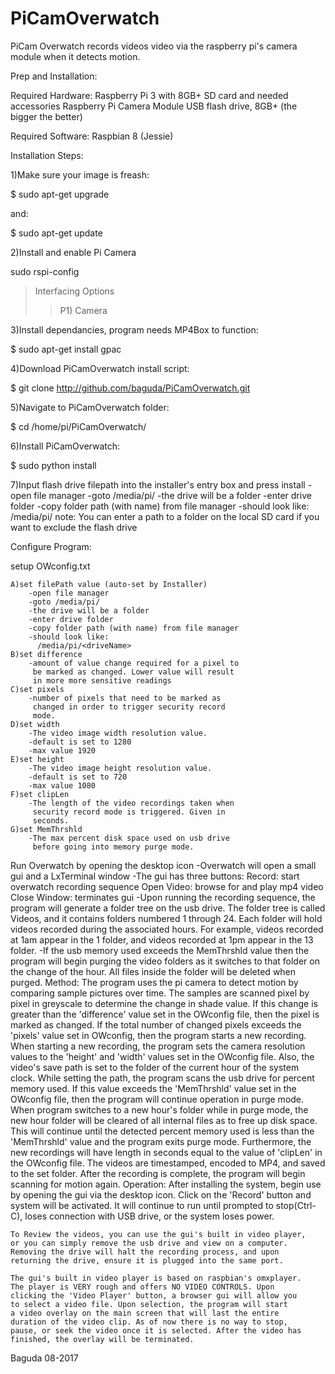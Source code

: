 # PiCamOverwatch

PiCam Overwatch records videos video via the raspberry pi's camera module when it detects motion. 

Prep and Installation:

Required Hardware:
 Raspberry Pi 3 with 8GB+ SD card and needed accessories
 Raspberry Pi Camera Module 
 USB flash drive, 8GB+ (the bigger the better)

Required Software:
 Raspbian 8 (Jessie) 

Installation Steps:

1)Make sure your image is freash:

$ sudo apt-get upgrade

and:

$ sudo apt-get update

2)Install and enable Pi Camera

sudo rspi-config

>Interfacing Options
>>P1) Camera

3)Install dependancies, program needs MP4Box to function:

$ sudo apt-get install gpac

4)Download PiCamOverwatch install script:

$ git clone http://github.com/baguda/PiCamOverwatch.git

5)Navigate to PiCamOverwatch folder:

$ cd /home/pi/PiCamOverwatch/

6)Install PiCamOverwatch:

$ sudo python install

7)Input flash drive filepath into the installer's entry box and press install
  -open file manager
	-goto /media/pi/
	-the drive will be a folder
	-enter drive folder
	-copy folder path (with name) from file manager
	-should look like:
	  /media/pi/<driveName>
  note: You can enter a path to a folder on the local SD card if you want to exclude the flash drive 
        

Configure Program:

setup OWconfig.txt 
	
	A)set filePath value (auto-set by Installer)
		-open file manager
		-goto /media/pi/
		-the drive will be a folder
		-enter drive folder
		-copy folder path (with name) from file manager
		-should look like:
		  /media/pi/<driveName>
	B)set difference
		-amount of value change required for a pixel to
		 be marked as changed. Lower value will result 
		 in more more sensitive readings
	C)set pixels
		-number of pixels that need to be marked as 
		 changed in order to trigger security record
		 mode. 
	D)set width
		-The video image width resolution value.
		-default is set to 1280
		-max value 1920
	E)set height
		-The video image height resolution value.
		-default is set to 720
		-max value 1080
	F)set clipLen
		-The length of the video recordings taken when
		 security record mode is triggered. Given in
		 seconds.
	G)set MemThrshld
		-The max percent disk space used on usb drive 
		 before going into memory purge mode.


Run Overwatch by opening the desktop icon
	-Overwatch will open a small gui and a LxTerminal window
	-The gui has three buttons:
		Record: start overwatch recording sequence
		Open Video: browse for and play mp4 video
		Close Window: terminates gui
	-Upon running the recording sequence, the program will 
	 generate a folder tree on the usb drive. The folder tree
	 is called Videos, and it contains folders numbered 1 
	 through 24. Each folder will hold videos recorded during 
	 the associated hours. For example, videos recorded at 1am
	 appear in the 1 folder, and videos recorded at 1pm appear
	 in the 13 folder.
	-If the usb memory used exceeds the MemThrshld value then
	 the program will begin purging the video folders as it 
	 switches to that folder on the change of the hour. All
	 files inside the folder will be deleted when purged.
Method:
	The program uses the pi camera to detect motion by comparing 
	sample pictures over time. The samples are scanned pixel by pixel
	in greyscale to determine the change in shade value. If this 
	change is greater than the 'difference' value set in the OWconfig
	file, then the pixel is marked as changed. If the total number of
	changed pixels exceeds the 'pixels' value set in OWconfig, then 
	the program starts a new recording.
	When starting a new recording, the program sets the camera 
	resolution values to the 'height' and 'width' values set in the 
	OWconfig file. Also, the video's save path is set to the folder of
        the current hour of the system clock. While setting the path, the
	program scans the usb drive for percent memory used. If this 
	value exceeds the 'MemThrshld' value set in the OWconfig file,
	then the program will continue operation in purge mode. When
	program switches to a new hour's folder while in purge mode,
	the new hour folder will be cleared of all internal files as to 
	free up disk space. This will continue until the detected 
	percent memory used is less than the 'MemThrshld' value and 
	the program exits purge mode.
	Furthermore, the new recordings will have length in seconds 
	equal to the value of 'clipLen' in the OWconfig file. The videos
	are timestamped, encoded to MP4, and saved to the set folder. 
	After the recording is complete, the program will begin scanning 
	for motion again. 
Operation:
	After installing the system, begin use by opening the gui via the
	desktop icon. Click on the 'Record' button and system will be
	activated. It will continue to run until prompted to stop(Ctrl-C),
	loses connection with USB drive, or the system loses power. 
	
	To Review the videos, you can use the gui's built in video player,
	or you can simply remove the usb drive and view on a computer. 
	Removing the drive will halt the recording process, and upon 
	returning the drive, ensure it is plugged into the same port. 

	The gui's built in video player is based on raspbian's omxplayer.
	The player is VERY rough and offers NO VIDEO CONTROLS. Upon
	clicking the 'Video Player' button, a browser gui will allow you
	to select a video file. Upon selection, the program will start
	a video overlay on the main screen that will last the entire 	
	duration of the video clip. As of now there is no way to stop,
	pause, or seek the video once it is selected. After the video has
	finished, the overlay will be terminated.
	  


Baguda 08-2017
